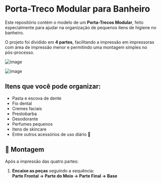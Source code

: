 # Porta-Treco Modular para Banheiro

Este repositório contém o modelo de um **Porta-Trecos Modular**, feito especialmente para ajudar na organização de pequenos itens de higiene no banheiro. 

O projeto foi dividido em **4 partes**, facilitando a impressão em impressoras com área de impressão menor e permitindo uma montagem simples no pós-processo.

![image](https://github.com/user-attachments/assets/c5bccf25-e810-4b25-8b9e-df005ae42b3b)

![image](https://github.com/user-attachments/assets/1d2ce7f9-d1cb-409d-8f4b-d4b9653aeece)

## Itens que você pode organizar:
- Pasta e escova de dente
- Fio dental
- Cremes faciais
- Prestobarba
- Desodorante
- Perfumes pequenos
- Itens de skincare
- Entre outros acessórios de uso diário 🚿

## 🧱 Montagem

Após a impressão das quatro partes:

1. **Encaixe as peças** seguindo a sequência:  
**Parte Frontal → Parte do Meio → Parte Final → Base**
